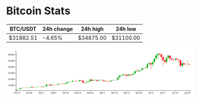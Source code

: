 # Bitcoin Stats

BTC/USDT|24h change|24h high|24h low|
|---|---|---|---|
|$31882.51|-4.65%|$34875.00|$31100.00|

<img src="./chart.svg">
